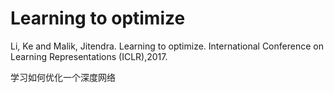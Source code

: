 # Learning to optimize

Li, Ke and Malik, Jitendra. Learning to optimize. International Conference on Learning Representations (ICLR),2017.

学习如何优化一个深度网络
